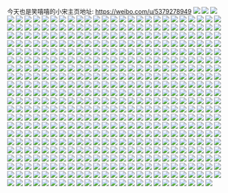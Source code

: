 今天也是笑嘻嘻的小宋主页地址: https://weibo.com/u/5379278949 
![](https://wx4.sinaimg.cn/mw2000/005S2UbHly1h9czb4g23fj30rs0rsn15.jpg) 
![](https://wx4.sinaimg.cn/mw2000/005S2UbHly1h9czb8yrg4j30rs0rs78p.jpg) 
![](https://wx4.sinaimg.cn/mw2000/005S2UbHly1h9czbfoluvj30rs0rsaep.jpg) 
![](https://wx4.sinaimg.cn/mw2000/005S2UbHly1h95q9j0152j30u01syaf8.jpg) 
![](https://wx4.sinaimg.cn/mw2000/005S2UbHly1h95qa04l8gj30n00l4gmu.jpg) 
![](https://wx4.sinaimg.cn/mw2000/005S2UbHly1h6vcl6eimwj31xs1xsqv7.jpg) 
![](https://wx4.sinaimg.cn/mw2000/005S2UbHly1h6vclb60o4j32c02c0hdt.jpg) 
![](https://wx4.sinaimg.cn/mw2000/005S2UbHly1h6vcj22l3zj32c02c07wi.jpg) 
![](https://wx4.sinaimg.cn/mw2000/005S2UbHly1h6vckk8nupj32c02c0u0x.jpg) 
![](https://wx4.sinaimg.cn/mw2000/005S2UbHly1h62hy4lhbej30u00u0djo.jpg) 
![](https://wx4.sinaimg.cn/mw2000/005S2UbHly1h62hy4wy3qj30u00u0wis.jpg) 
![](https://wx4.sinaimg.cn/mw2000/005S2UbHly1h62hy5eo5nj30u00u0gr5.jpg) 
![](https://wx4.sinaimg.cn/mw2000/005S2UbHly1h62hy6ceezj30u00u0dmd.jpg) 
![](https://wx4.sinaimg.cn/mw2000/005S2UbHly1h62hy6pwxoj30u00u0tbk.jpg) 
![](https://wx4.sinaimg.cn/mw2000/005S2UbHly1h62hy75sdnj30u00u0diu.jpg) 
![](https://wx4.sinaimg.cn/mw2000/005S2UbHly1h62hy7krh0j30u00u0q8a.jpg) 
![](https://wx4.sinaimg.cn/mw2000/005S2UbHly1h62hy80rcvj30u00u07al.jpg) 
![](https://wx4.sinaimg.cn/mw2000/005S2UbHly1h5mdw1r9m3j31401hc4mc.jpg) 
![](https://wx4.sinaimg.cn/mw2000/005S2UbHly1h4jm9bzf69j30u00xnjxw.jpg) 
![](https://wx4.sinaimg.cn/mw2000/005S2UbHly1h4369h22klj30u00u0jw6.jpg) 
![](https://wx4.sinaimg.cn/mw2000/005S2UbHly1h4369h9st7j30u00u00y0.jpg) 
![](https://wx4.sinaimg.cn/mw2000/005S2UbHly1h3zc4jcuwnj30u00u042u.jpg) 
![](https://wx4.sinaimg.cn/mw2000/b10c1bc2ly1h3q6mzacs7j206o06oaa7.jpg) 
![](https://wx4.sinaimg.cn/mw2000/005S2UbHly1h35nbjz4blj30u00wb7aa.jpg) 
![](https://wx4.sinaimg.cn/mw2000/005S2UbHly1h35nbkatumj30u00u0ais.jpg) 
![](https://wx4.sinaimg.cn/mw2000/005S2UbHly1h35nbjoi19j30u00uuqc9.jpg) 
![](https://wx4.sinaimg.cn/mw2000/005S2UbHly1h35nbkkwkkj30u00ukth2.jpg) 
![](https://wx4.sinaimg.cn/mw2000/005S2UbHly1h2obl7e4ggj30u00u0mzp.jpg) 
![](https://wx4.sinaimg.cn/mw2000/005S2UbHly1h2l28xc56jj30u014ak3x.jpg) 
![](https://wx4.sinaimg.cn/mw2000/005S2UbHly1h2l28xx86rj30u0146guq.jpg) 
![](https://wx4.sinaimg.cn/mw2000/005S2UbHly1h2l28x0vdsj30u013ejy4.jpg) 
![](https://wx4.sinaimg.cn/mw2000/005S2UbHly1h2l28xlqgpj30u0140133.jpg) 
![](https://wx4.sinaimg.cn/mw2000/005S2UbHly1h2fz7mfu0pj30u00u0n48.jpg) 
![](https://wx4.sinaimg.cn/mw2000/005S2UbHly1h2fz7m7ikvj30u00u0n2r.jpg) 
![](https://wx4.sinaimg.cn/mw2000/005S2UbHly1h2ch0ordd4j30u00u043r.jpg) 
![](https://wx4.sinaimg.cn/mw2000/005S2UbHly1h2ch0piqgwj30u00u0dl9.jpg) 
![](https://wx4.sinaimg.cn/mw2000/005S2UbHly1h2ch0qawdlj30u00u0tex.jpg) 
![](https://wx4.sinaimg.cn/mw2000/005S2UbHly1h2ch0qxm5vj30u00u0gqg.jpg) 
![](https://wx4.sinaimg.cn/mw2000/005S2UbHly1h2ch0o0ba5j30u00u0q8z.jpg) 
![](https://wx4.sinaimg.cn/mw2000/005S2UbHly1h2ch0rqyukj30u00u0q8g.jpg) 
![](https://wx4.sinaimg.cn/mw2000/005S2UbHly1h2ach9gcgej30u00u279p.jpg) 
![](https://wx4.sinaimg.cn/mw2000/005S2UbHly1h2ach7hpe6j30u00u0n3g.jpg) 
![](https://wx4.sinaimg.cn/mw2000/005S2UbHly1h2achc7rpjj30tz0tzn6z.jpg) 
![](https://wx4.sinaimg.cn/mw2000/005S2UbHly1h2achel7zkj30n00pugoo.jpg) 
![](https://wx4.sinaimg.cn/mw2000/005S2UbHly1h29f065zx2j30u01400zm.jpg) 
![](https://wx4.sinaimg.cn/mw2000/005S2UbHly1h29f06jtmvj30u01400ws.jpg) 
![](https://wx4.sinaimg.cn/mw2000/005S2UbHly1h29f05ez2bj30u0140n9u.jpg) 
![](https://wx4.sinaimg.cn/mw2000/005S2UbHly1h29f07eqn4j30u00u0n38.jpg) 
![](https://wx4.sinaimg.cn/mw2000/005S2UbHly1h270mxeyvjj30u013yn2m.jpg) 
![](https://wx4.sinaimg.cn/mw2000/005S2UbHly1h2600zesyfj30tz0q644r.jpg) 
![](https://wx4.sinaimg.cn/mw2000/005S2UbHly1h22gjm1qwjj30u00ucwk5.jpg) 
![](https://wx4.sinaimg.cn/mw2000/005S2UbHly1h207jze9uuj30tz0mijzj.jpg) 
![](https://wx4.sinaimg.cn/mw2000/005S2UbHly1h207k7qufhj30go0eut91.jpg) 
![](https://wx4.sinaimg.cn/mw2000/005S2UbHly1h1xq24rximj30u00u0wm8.jpg) 
![](https://wx4.sinaimg.cn/mw2000/005S2UbHly1h1xq2fjhnmj30sg0qc40w.jpg) 
![](https://wx4.sinaimg.cn/mw2000/005S2UbHly1h1xflkboqjj30z60qcwl7.jpg) 
![](https://wx4.sinaimg.cn/mw2000/005S2UbHly1h1xflknkwdj31hc0u0gym.jpg) 
![](https://wx4.sinaimg.cn/mw2000/005S2UbHly1h1xflkwc6oj31410u04a2.jpg) 
![](https://wx4.sinaimg.cn/mw2000/005S2UbHly1h1xfll554lj31hc0u0gtv.jpg) 
![](https://wx4.sinaimg.cn/mw2000/005S2UbHly1h1xflmh7n9j31hc0u0ai7.jpg) 
![](https://wx4.sinaimg.cn/mw2000/005S2UbHly1h1rgo29vwvj306o06o0sp.jpg) 
![](https://wx4.sinaimg.cn/mw2000/005S2UbHly1h1r3lri1r1j30u0140ww9.jpg) 
![](https://wx4.sinaimg.cn/mw2000/005S2UbHly1h1r1ml1wyjj30u00u07gd.jpg) 
![](https://wx4.sinaimg.cn/mw2000/005S2UbHly1h1r1mlayx2j30u00u0gyw.jpg) 
![](https://wx4.sinaimg.cn/mw2000/005S2UbHly1h1r1mkek7sj30u00u0dpe.jpg) 
![](https://wx4.sinaimg.cn/mw2000/005S2UbHly1h1r1mljcj6j30u00u0dt6.jpg) 
![](https://wx4.sinaimg.cn/mw2000/005S2UbHly1h1r1mm03mqj31400u0dm8.jpg) 
![](https://wx4.sinaimg.cn/mw2000/005S2UbHly1h1r1mm7wlyj31420u048o.jpg) 
![](https://wx4.sinaimg.cn/mw2000/005S2UbHly1h1r1mnvbj2j31400u07e2.jpg) 
![](https://wx4.sinaimg.cn/mw2000/005S2UbHly1h1r1mp7ueqj31400u00zj.jpg) 
![](https://wx4.sinaimg.cn/mw2000/005S2UbHly1h1qj7labblj31sx0u0jvd.jpg) 
![](https://wx4.sinaimg.cn/mw2000/005S2UbHly1h1qj8sknz5j30u0140jzr.jpg) 
![](https://wx4.sinaimg.cn/mw2000/005S2UbHly1h1qj8sqophj30u01400y9.jpg) 
![](https://wx4.sinaimg.cn/mw2000/005S2UbHly1h1qj8t07k7j31400u0474.jpg) 
![](https://wx4.sinaimg.cn/mw2000/005S2UbHly1h1qj8t5qaij31560p8n11.jpg) 
![](https://wx4.sinaimg.cn/mw2000/005S2UbHly1h1qj8se35dj31400u0q9i.jpg) 
![](https://wx4.sinaimg.cn/mw2000/005S2UbHly1h1qj8tcy41j31400u0th0.jpg) 
![](https://wx4.sinaimg.cn/mw2000/005S2UbHly1h1qj8trq51j31400u07d1.jpg) 
![](https://wx4.sinaimg.cn/mw2000/005S2UbHly1h0rn7v1go4j30tz0mi0wk.jpg) 
![](https://wx4.sinaimg.cn/mw2000/005S2UbHly1h0l0c72awzj30wi0widtn.jpg) 
![](https://wx4.sinaimg.cn/mw2000/005S2UbHly1h0l0c7h5sij30wi0wiwsi.jpg) 
![](https://wx4.sinaimg.cn/mw2000/005S2UbHly1h0l0c7sds7j30wi0wik4j.jpg) 
![](https://wx4.sinaimg.cn/mw2000/005S2UbHly1h0l0c83cbcj30wi0wik2r.jpg) 
![](https://wx4.sinaimg.cn/mw2000/005S2UbHly1h0l0c6pwy4j30wi0widru.jpg) 
![](https://wx4.sinaimg.cn/mw2000/005S2UbHly1h0l0cc10n0j30wi0wi7hg.jpg) 
![](https://wx4.sinaimg.cn/mw2000/005S2UbHly1h0juuy4allj30u01ook1v.jpg) 
![](https://wx4.sinaimg.cn/mw2000/005S2UbHly1gzm04qeelpj30u10u0q8b.jpg) 
![](https://wx4.sinaimg.cn/mw2000/005S2UbHly1gzk0xlalmej30we0u07a5.jpg) 
![](https://wx4.sinaimg.cn/mw2000/005S2UbHly1gzk0ztt08sj30u00u044k.jpg) 
![](https://wx4.sinaimg.cn/mw2000/005S2UbHly1gziiotiwd1j30wi0wigza.jpg) 
![](https://wx4.sinaimg.cn/mw2000/005S2UbHly1gziiot4uubj30wi0wiqh2.jpg) 
![](https://wx4.sinaimg.cn/mw2000/b10c1bc2ly1gze346wl63j208c08cjrd.jpg) 
![](https://wx4.sinaimg.cn/mw2000/005S2UbHly1gzffncny75j30tz0mi7cg.jpg) 
![](https://wx4.sinaimg.cn/mw2000/005S2UbHly1gzffnkacvtj32c0340e81.jpg) 
![](https://wx4.sinaimg.cn/mw2000/005S2UbHly1gzfafjnvx3j30wi0wiall.jpg) 
![](https://wx4.sinaimg.cn/mw2000/005S2UbHly1gzeay66bi9j33402c0b2b.jpg) 
![](https://wx4.sinaimg.cn/mw2000/005S2UbHly1gzd49173urj30wi1ycql6.jpg) 
![](https://wx4.sinaimg.cn/mw2000/005S2UbHly1gzd2q4nb0pj30go0dogm5.jpg) 
![](https://wx4.sinaimg.cn/mw2000/005S2UbHly8gzbsmvi96gj30t40hrt99.jpg) 
![](https://wx4.sinaimg.cn/mw2000/005S2UbHly1gzbolwdxb2j32c0340e83.jpg) 
![](https://wx4.sinaimg.cn/mw2000/005S2UbHly1gzbom1ktprj32c03404qs.jpg) 
![](https://wx4.sinaimg.cn/mw2000/005S2UbHly1gzbom56lrpj33402c04qq.jpg) 
![](https://wx4.sinaimg.cn/mw2000/005S2UbHly1gzboma8ewnj30dw0dwq3r.jpg) 
![](https://wx4.sinaimg.cn/mw2000/005S2UbHly1gz5xiyayt1j33402c0npe.jpg) 
![](https://wx4.sinaimg.cn/mw2000/008hZwaUly1gxxdl1bu9pg306n06nmx2.jpg) 
![](https://wx4.sinaimg.cn/mw2000/005S2UbHly1gz594bs8mtj30wi0wiqdo.jpg) 
![](https://wx4.sinaimg.cn/mw2000/005S2UbHly1gz02hr1wt9j30u00c7mzp.jpg) 
![](https://wx4.sinaimg.cn/mw2000/005S2UbHly1gys2iu4n61j33402c0x6r.jpg) 
![](https://wx4.sinaimg.cn/mw2000/005S2UbHly1gyms5ffnkdj30ow1g4n2q.jpg) 
![](https://wx4.sinaimg.cn/mw2000/b10c1bc2ly1gylirgh7m2j208c08b74j.jpg) 
![](https://wx4.sinaimg.cn/mw2000/005S2UbHly1gyl74ul3qaj30wi1yc7gm.jpg) 
![](https://wx4.sinaimg.cn/mw2000/005S2UbHly1gyk8fc2mmaj30dd0i842o.jpg) 
![](https://wx4.sinaimg.cn/mw2000/005S2UbHly1gyk710pmudj30wi0wigxo.jpg) 
![](https://wx4.sinaimg.cn/mw2000/005S2UbHly1gyk7110s30j30wi0wi49o.jpg) 
![](https://wx4.sinaimg.cn/mw2000/b10c1bc2ly1gyehkr8ynjj208c08b74c.jpg) 
![](https://wx4.sinaimg.cn/mw2000/b10c1bc2ly1gy9shvfbbfj206o06omx5.jpg) 
![](https://wx4.sinaimg.cn/mw2000/b10c1bc2ly1gybwsrq99rj208c08b74c.jpg) 
![](https://wx4.sinaimg.cn/mw2000/005S2UbHly1gyc3gjwdxrj30gc0gwaat.jpg) 
![](https://wx4.sinaimg.cn/mw2000/005S2UbHly1gya1rfqh4bj30cc0cbmxa.jpg) 
![](https://wx4.sinaimg.cn/mw2000/b10c1bc2ly1gy3w299kb6j20460460sk.jpg) 
![](https://wx4.sinaimg.cn/mw2000/005S2UbHly1gy77ohvdg9j30wi0witic.jpg) 
![](https://wx4.sinaimg.cn/mw2000/005S2UbHly1gy57cc0exjj30u01hcguq.jpg) 
![](https://wx4.sinaimg.cn/mw2000/005S2UbHly1gthdye1cwzj32c02bze87.jpg) 
![](https://wx4.sinaimg.cn/mw2000/005S2UbHly1gthdyb97upj32c02bzhdw.jpg) 
![](https://wx4.sinaimg.cn/mw2000/005S2UbHly1gthdygzwlfj32c02bzx6t.jpg) 
![](https://wx4.sinaimg.cn/mw2000/005S2UbHly1gt7glejdr8j62801o0npd02.jpg) 
![](https://wx4.sinaimg.cn/mw2000/005S2UbHly1gt0e9nbpc7j31o01o07wh.jpg) 
![](https://wx4.sinaimg.cn/mw2000/005S2UbHly8gsxv4dfp50j30ku0w4jt0.jpg) 
![](https://wx4.sinaimg.cn/mw2000/005S2UbHly1gswo77awk2j30mi0u0n2z.jpg) 
![](https://wx4.sinaimg.cn/mw2000/005S2UbHly1gsvhjn7eokj31sq29hnpd.jpg) 
![](https://wx4.sinaimg.cn/mw2000/005S2UbHly1gsrrji99dxj30pc1cmdlz.jpg) 
![](https://wx4.sinaimg.cn/mw2000/005S2UbHly1gsdwgyld0fj30tz0miwu4.jpg) 
![](https://wx4.sinaimg.cn/mw2000/005S2UbHly1gr9y73drwgj30u00u0qpr.jpg) 
![](https://wx4.sinaimg.cn/mw2000/005S2UbHly1gqd106dzkrj30j60j6t9o.jpg) 
![](https://wx4.sinaimg.cn/mw2000/005S2UbHly1gpxfqyrf18j31o01o0hdt.jpg) 
![](https://wx4.sinaimg.cn/mw2000/005S2UbHly1gpxfr0xaigj31o01o0npd.jpg) 
![](https://wx4.sinaimg.cn/mw2000/005S2UbHly1gpxfr3rga5j31o01o0kjl.jpg) 
![](https://wx4.sinaimg.cn/mw2000/005S2UbHly1gpnl5m9lv0j31o01o0khb.jpg) 
![](https://wx4.sinaimg.cn/mw2000/005S2UbHly1gpk43t6yptj30go0dftaa.jpg) 
![](https://wx4.sinaimg.cn/mw2000/005S2UbHly1gpbgnsk3u3j31o01o0b2b.jpg) 
![](https://wx4.sinaimg.cn/mw2000/005S2UbHly1gpbgntckoaj31o01o0npd.jpg) 
![](https://wx4.sinaimg.cn/mw2000/005S2UbHly1gp11zi0o48j31o01o0ayw.jpg) 
![](https://wx4.sinaimg.cn/mw2000/005S2UbHly1gp11zih9fwj31o01o0qp2.jpg) 
![](https://wx4.sinaimg.cn/mw2000/005S2UbHly1gp11zjzkd2j31o01o0e81.jpg) 
![](https://wx4.sinaimg.cn/mw2000/005S2UbHly1gp11zhfzw4j31o01o0b29.jpg) 
![](https://wx4.sinaimg.cn/mw2000/005S2UbHly1gp11zoncxej31o01o0b29.jpg) 
![](https://wx4.sinaimg.cn/mw2000/005S2UbHly1gp11zkmfh2j31o01o0e81.jpg) 
![](https://wx4.sinaimg.cn/mw2000/005S2UbHly1gohgqmxyjzj33403404qr.jpg) 
![](https://wx4.sinaimg.cn/mw2000/005S2UbHly1gohgqo56phj31o1280hdt.jpg) 
![](https://wx4.sinaimg.cn/mw2000/005S2UbHly1gohgqpdaxbj32c0340u0y.jpg) 
![](https://wx4.sinaimg.cn/mw2000/005S2UbHly1gohgqlkydpj31s035s4ps.jpg) 
![](https://wx4.sinaimg.cn/mw2000/005S2UbHly1gog6gjw24ej31o0280kjz.jpg) 
![](https://wx4.sinaimg.cn/mw2000/005S2UbHly1gog6gly3xoj324t2801ky.jpg) 
![](https://wx4.sinaimg.cn/mw2000/005S2UbHly1gog6gg7ykdj3280280u0x.jpg) 
![](https://wx4.sinaimg.cn/mw2000/005S2UbHly1goeht26qxmj31iu1277me.jpg) 
![](https://wx4.sinaimg.cn/mw2000/005S2UbHly1goeht3qeerj30tz0miwq6.jpg) 
![](https://wx4.sinaimg.cn/mw2000/005S2UbHly1go9h8x4v0ij32ds1sgu0x.jpg) 
![](https://wx4.sinaimg.cn/mw2000/005S2UbHly1go9h8ytihsj33402c0u0y.jpg) 
![](https://wx4.sinaimg.cn/mw2000/005S2UbHly1go9h90onbej333x29l4qr.jpg) 
![](https://wx4.sinaimg.cn/mw2000/005S2UbHly1go9h91p3jyj33402c0x6p.jpg) 
![](https://wx4.sinaimg.cn/mw2000/005S2UbHly1go9ha6c687j33402c0npd.jpg) 
![](https://wx4.sinaimg.cn/mw2000/005S2UbHly1go9h9f8irtj30dw0dwdgt.jpg) 
![](https://wx4.sinaimg.cn/mw2000/005S2UbHly1go9ha8vz2fj33402c07wh.jpg) 
![](https://wx4.sinaimg.cn/mw2000/005S2UbHly1go9h8ts5j0j33402c0199.jpg) 
![](https://wx4.sinaimg.cn/mw2000/005S2UbHly1go0vom6pnvj31o01xae81.jpg) 
![](https://wx4.sinaimg.cn/mw2000/005S2UbHly1go0vdno32vj32oy2c0e4q.jpg) 
![](https://wx4.sinaimg.cn/mw2000/005S2UbHly1gnyb3wrs9wj32801o0u0x.jpg) 
![](https://wx4.sinaimg.cn/mw2000/005S2UbHly1gnyb3xked4j32801o0u0x.jpg) 
![](https://wx4.sinaimg.cn/mw2000/005S2UbHly1gnyb3vmw5wj32801o0npd.jpg) 
![](https://wx4.sinaimg.cn/mw2000/005S2UbHly1gnv7h4h01pj30go0f2js8.jpg) 
![](https://wx4.sinaimg.cn/mw2000/005S2UbHly1gnudcjce2ij32801o01ky.jpg) 
![](https://wx4.sinaimg.cn/mw2000/005S2UbHly1gnudchi8igj32801o0hdt.jpg) 
![](https://wx4.sinaimg.cn/mw2000/005S2UbHly1gnp5bbfw6uj32801o0kjl.jpg) 
![](https://wx4.sinaimg.cn/mw2000/005S2UbHly1gnjhpzxgj7j32801o0hdt.jpg) 
![](https://wx4.sinaimg.cn/mw2000/005S2UbHly1gnjhpz3fyej32801o0b29.jpg) 
![](https://wx4.sinaimg.cn/mw2000/005S2UbHly1gnil0v6xtkj33402c0b2a.jpg) 
![](https://wx4.sinaimg.cn/mw2000/005S2UbHly1gnamocrz6ij317t0wvwu4.jpg) 
![](https://wx4.sinaimg.cn/mw2000/005S2UbHly1gnamotipujj308c08c74z.jpg) 
![](https://wx4.sinaimg.cn/mw2000/005S2UbHly1gn9b7gqesuj33402c0wqa.jpg) 
![](https://wx4.sinaimg.cn/mw2000/005S2UbHly1gn7556xk5mj31l514718g.jpg) 
![](https://wx4.sinaimg.cn/mw2000/005S2UbHly1gn6lca2sobj32ds1sg1kx.jpg) 
![](https://wx4.sinaimg.cn/mw2000/005S2UbHly1gn6lcaj156j30j60j6ac9.jpg) 
![](https://wx4.sinaimg.cn/mw2000/005S2UbHly1gn2p8wj571j33402c0kjm.jpg) 
![](https://wx4.sinaimg.cn/mw2000/005S2UbHly1gmwt5rxxabj33402c0hdt.jpg) 
![](https://wx4.sinaimg.cn/mw2000/005S2UbHly1gmwt626mmqj33402c0hdt.jpg) 
![](https://wx4.sinaimg.cn/mw2000/005S2UbHly1gmwt65hcu6j33402c0kjl.jpg) 
![](https://wx4.sinaimg.cn/mw2000/005S2UbHly1gmwt5mx56hj33402c0txa.jpg) 
![](https://wx4.sinaimg.cn/mw2000/005S2UbHly1gmt3w8m5ypj3030030weo.jpg) 
![](https://wx4.sinaimg.cn/mw2000/005S2UbHly1gmt238l8uaj30yi1pce86.jpg) 
![](https://wx4.sinaimg.cn/mw2000/005S2UbHly1gmt23b1dtaj30go0d7mxz.jpg) 
![](https://wx4.sinaimg.cn/mw2000/b10c1bc2ly1gmjvx1muq9g20dc0dckjn.jpg) 
![](https://wx4.sinaimg.cn/mw2000/005S2UbHly1glpvw80ekyj30j60irtav.jpg) 
![](https://wx4.sinaimg.cn/mw2000/005S2UbHly1gky9pndzk6j33402c07wh.jpg) 
![](https://wx4.sinaimg.cn/mw2000/005S2UbHly1gky9potkkhj30640640sy.jpg) 
![](https://wx4.sinaimg.cn/mw2000/005S2UbHly1gkp2jf2fm7j313x0u0tjz.jpg) 
![](https://wx4.sinaimg.cn/mw2000/005S2UbHly1gk6li4dqa7j30ku0jsmzv.jpg) 
![](https://wx4.sinaimg.cn/mw2000/005S2UbHly1ghpdgwojyoj33402c0hdt.jpg) 
![](https://wx4.sinaimg.cn/mw2000/005S2UbHly1ggq701nc7bj32c0340hdu.jpg) 
![](https://wx4.sinaimg.cn/mw2000/005S2UbHly1ggjwp65pt9j306o06o74g.jpg) 
![](https://wx4.sinaimg.cn/mw2000/005S2UbHly1ggamwji34pj32ds1sgtwo.jpg) 
![](https://wx4.sinaimg.cn/mw2000/005S2UbHly1ggamwkwnwhj33402c0dtb.jpg) 
![](https://wx4.sinaimg.cn/mw2000/005S2UbHly1ggamwofr89j33402c04pc.jpg) 
![](https://wx4.sinaimg.cn/mw2000/005S2UbHly1gg5x9b7w2hj31o01jtb29.jpg) 
![](https://wx4.sinaimg.cn/mw2000/005S2UbHly1gg5x9noc0uj30u00u0qv5.jpg) 
![](https://wx4.sinaimg.cn/mw2000/005S2UbHly1gg4cy4dlw6j30mi0u019i.jpg) 
![](https://wx4.sinaimg.cn/mw2000/005S2UbHly1gg32iu484wj32801o0b29.jpg) 
![](https://wx4.sinaimg.cn/mw2000/005S2UbHly1gfjijsqkesj30u00tmjzf.jpg) 
![](https://wx4.sinaimg.cn/mw2000/005S2UbHly1gfjik7h7d0j30j60j6wfr.jpg) 
![](https://wx4.sinaimg.cn/mw2000/005S2UbHly1gf2n0o2mrjj31o01msx6p.jpg) 
![](https://wx4.sinaimg.cn/mw2000/005S2UbHly1gf2n0r1213j31o01o07wi.jpg) 
![](https://wx4.sinaimg.cn/mw2000/005S2UbHly1geuff5ing0j32801o0b29.jpg) 
![](https://wx4.sinaimg.cn/mw2000/005S2UbHly1geuff4xrabj32801o07wh.jpg) 
![](https://wx4.sinaimg.cn/mw2000/005S2UbHly1geuea94sg5j32c0340npe.jpg) 
![](https://wx4.sinaimg.cn/mw2000/005S2UbHly1geueaae85pj32c0340kjm.jpg) 
![](https://wx4.sinaimg.cn/mw2000/005S2UbHly1ges5vfkii3j31400u0wi6.jpg) 
![](https://wx4.sinaimg.cn/mw2000/005S2UbHly1geqr48zy2zj33402c01ky.jpg) 
![](https://wx4.sinaimg.cn/mw2000/005S2UbHly1geqifouei2j31400u0ag5.jpg) 
![](https://wx4.sinaimg.cn/mw2000/005S2UbHly1gen6v0er3pj31190u0qcg.jpg) 
![](https://wx4.sinaimg.cn/mw2000/005S2UbHly1gen6vq7eubj306o04owee.jpg) 
![](https://wx4.sinaimg.cn/mw2000/005S2UbHly1gekqkip1bzj30rd0rdgn3.jpg) 
![](https://wx4.sinaimg.cn/mw2000/005S2UbHly1geizzjkg09j33402c07wh.jpg) 
![](https://wx4.sinaimg.cn/mw2000/005S2UbHly1gej00by3cej30c80c8wfg.jpg) 
![](https://wx4.sinaimg.cn/mw2000/005S2UbHly1geg3oj1rorj313y0u0qf6.jpg) 
![](https://wx4.sinaimg.cn/mw2000/005S2UbHly1gedfphi7luj30c80c8my2.jpg) 
![](https://wx4.sinaimg.cn/mw2000/005S2UbHly1geatgzmti0j30u00u0jwv.jpg) 
![](https://wx4.sinaimg.cn/mw2000/005S2UbHly1geatgzxavgj30u00u07ac.jpg) 
![](https://wx4.sinaimg.cn/mw2000/005S2UbHly1geath0l7tvj30u00u00xi.jpg) 
![](https://wx4.sinaimg.cn/mw2000/005S2UbHly1geatgzain2j31400u0ahg.jpg) 
![](https://wx4.sinaimg.cn/mw2000/005S2UbHly1geath1epj9j30c80c8t9g.jpg) 
![](https://wx4.sinaimg.cn/mw2000/005S2UbHly1geath07ybcj30u00u0487.jpg) 
![](https://wx4.sinaimg.cn/mw2000/005S2UbHly1geath0v0fej30u00u049n.jpg) 
![](https://wx4.sinaimg.cn/mw2000/005S2UbHly1geath1w5mqj30u00u0q9b.jpg) 
![](https://wx4.sinaimg.cn/mw2000/005S2UbHly1geathgsdryj30u00u0791.jpg) 
![](https://wx4.sinaimg.cn/mw2000/005S2UbHly1gdzx9hc56gj30go0dygmc.jpg) 
![](https://wx4.sinaimg.cn/mw2000/005S2UbHly1gdi2eazil6j31o0280x6p.jpg) 
![](https://wx4.sinaimg.cn/mw2000/005S2UbHly1gdi2ejkonmj30c80c8ab1.jpg) 
![](https://wx4.sinaimg.cn/mw2000/005S2UbHly1gdeeyfi2i3j30u00u0tg2.jpg) 
![](https://wx4.sinaimg.cn/mw2000/005S2UbHly1gdeeyvhzvoj30cu0dkdge.jpg) 
![](https://wx4.sinaimg.cn/mw2000/005S2UbHly1gdaj91jm6pj30j60j676i.jpg) 
![](https://wx4.sinaimg.cn/mw2000/005S2UbHly1gd3mx0omzzj31jk2234qp.jpg) 
![](https://wx4.sinaimg.cn/mw2000/005S2UbHly1gd1igsdrqhj30j60j6tb8.jpg) 
![](https://wx4.sinaimg.cn/mw2000/005S2UbHly1gczb2urz05j31vv1ewtxk.jpg) 
![](https://wx4.sinaimg.cn/mw2000/005S2UbHly1gcxs7v6ugjj30c80c8mxx.jpg) 
![](https://wx4.sinaimg.cn/mw2000/005S2UbHly1gcvm09f7mgj305i05eq34.jpg) 
![](https://wx4.sinaimg.cn/mw2000/005S2UbHly1gci3f5od6kj309q09qjsa.jpg) 
![](https://wx4.sinaimg.cn/mw2000/005S2UbHly1gc1ho2fkk4j30yi1pcnpe.jpg) 
![](https://wx4.sinaimg.cn/mw2000/005S2UbHly1gc1ho159qnj30yi1pckci.jpg) 
![](https://wx4.sinaimg.cn/mw2000/005S2UbHly1gc1ho367mxj30e60d9jse.jpg) 
![](https://wx4.sinaimg.cn/mw2000/005S2UbHly1gbkq4w4uruj30yi0zlwnq.jpg) 
![](https://wx4.sinaimg.cn/mw2000/005S2UbHly1gbkbydu5jbj30f60dp75e.jpg) 
![](https://wx4.sinaimg.cn/mw2000/005S2UbHly1gbfpbwjrtoj31o01o0b29.jpg) 
![](https://wx4.sinaimg.cn/mw2000/005S2UbHly1gb93d3vuuuj31t41bn7wh.jpg) 
![](https://wx4.sinaimg.cn/mw2000/005S2UbHly1gb5ero8g4ej30u01hck44.jpg) 
![](https://wx4.sinaimg.cn/mw2000/005S2UbHly1gb560if9rxj30vk0hsgq7.jpg) 
![](https://wx4.sinaimg.cn/mw2000/005S2UbHly1gb23agxa1uj30st13i7ab.jpg) 
![](https://wx4.sinaimg.cn/mw2000/005S2UbHly1gaupi11t0vj30u00u042o.jpg) 
![](https://wx4.sinaimg.cn/mw2000/005S2UbHly1gatks4nnumj32801o07wi.jpg) 
![](https://wx4.sinaimg.cn/mw2000/005S2UbHly1gao68d1gpij32c0340qv6.jpg) 
![](https://wx4.sinaimg.cn/mw2000/005S2UbHly1g9lr1dxyobj31jk15okjl.jpg) 
![](https://wx4.sinaimg.cn/mw2000/005S2UbHly1g9jfhxym0yj30jg0jgt9q.jpg) 
![](https://wx4.sinaimg.cn/mw2000/005S2UbHly1g9gxmxur2qj30j60j6gmz.jpg) 
![](https://wx4.sinaimg.cn/mw2000/005S2UbHly1g9dxt71bq4j31o0190e82.jpg) 
![](https://wx4.sinaimg.cn/mw2000/005S2UbHly1g9dxt8xpklj31o0190hdv.jpg) 
![](https://wx4.sinaimg.cn/mw2000/005S2UbHly1g9dxtaoxouj31o01904qr.jpg) 
![](https://wx4.sinaimg.cn/mw2000/005S2UbHly1g9dxua4qdbj31jk15oe82.jpg) 
![](https://wx4.sinaimg.cn/mw2000/005S2UbHly1g9dxu8ptitj31jk15oe82.jpg) 
![](https://wx4.sinaimg.cn/mw2000/005S2UbHly1g9dxu7xqjmj31400u04d0.jpg) 
![](https://wx4.sinaimg.cn/mw2000/005S2UbHly1g9bu8klen2j31400u0137.jpg) 
![](https://wx4.sinaimg.cn/mw2000/005S2UbHly1g9bu8almwij31400u0jy5.jpg) 
![](https://wx4.sinaimg.cn/mw2000/005S2UbHgy1g9bkfs3yoxj315o15oqv5.jpg) 
![](https://wx4.sinaimg.cn/mw2000/005S2UbHgy1g9bkfy0y1bj30u01907wh.jpg) 
![](https://wx4.sinaimg.cn/mw2000/005S2UbHly1g9a2hbd0llj31400u00we.jpg) 
![](https://wx4.sinaimg.cn/mw2000/005S2UbHly1g934jkrev6j33402c0qv6.jpg) 
![](https://wx4.sinaimg.cn/mw2000/005S2UbHly1g8zn4brrz7j30ku0k0q3k.jpg) 
![](https://wx4.sinaimg.cn/mw2000/005S2UbHly1g8yq0igkm0j30qo0g9gnx.jpg) 
![](https://wx4.sinaimg.cn/mw2000/005S2UbHly1g8xquq4a4aj30ta0rkdkz.jpg) 
![](https://wx4.sinaimg.cn/mw2000/005S2UbHly1g8xqvk4y56j30i90g7dg7.jpg) 
![](https://wx4.sinaimg.cn/mw2000/005S2UbHly1g8xmxgupwuj31o0190u0y.jpg) 
![](https://wx4.sinaimg.cn/mw2000/005S2UbHly1g8wsln0iqxj31o0190u0z.jpg) 
![](https://wx4.sinaimg.cn/mw2000/005S2UbHly1g8wmekb8u2j33402c04qr.jpg) 
![](https://wx4.sinaimg.cn/mw2000/005S2UbHly1g8wgfne9z8j31o01901ky.jpg) 
![](https://wx4.sinaimg.cn/mw2000/005S2UbHly1g8v3z9pxs5j30a1095mxy.jpg) 
![](https://wx4.sinaimg.cn/mw2000/005S2UbHly1g8tw1dh657j30tz0qi0xz.jpg) 
![](https://wx4.sinaimg.cn/mw2000/005S2UbHly1g8tyruv6n8j30t00m8ju7.jpg) 
![](https://wx4.sinaimg.cn/mw2000/005S2UbHly1g8t1o6rmckj30qt0rnh6c.jpg) 
![](https://wx4.sinaimg.cn/mw2000/005S2UbHly1g8t1o7mzkdj30tz0u37wh.jpg) 
![](https://wx4.sinaimg.cn/mw2000/005S2UbHly1g8t1o8bhv7j30nv0nv7fr.jpg) 
![](https://wx4.sinaimg.cn/mw2000/005S2UbHly1g8t1o8o7s6j30tz0w8qrc.jpg) 
![](https://wx4.sinaimg.cn/mw2000/005S2UbHly1g8sndjct4tj308c08caa7.jpg) 
![](https://wx4.sinaimg.cn/mw2000/005S2UbHly1g8rr498evcj30hn0e1t96.jpg) 
![](https://wx4.sinaimg.cn/mw2000/005S2UbHly1g8pbbsz20vj30u01o043j.jpg) 
![](https://wx4.sinaimg.cn/mw2000/005S2UbHly1g8pbc6q9d9j30sy0symzr.jpg) 
![](https://wx4.sinaimg.cn/mw2000/005S2UbHly1g8n6xp3wprj33402c04qr.jpg) 
![](https://wx4.sinaimg.cn/mw2000/005S2UbHly1g8jyopl14lj31o0190qv5.jpg) 
![](https://wx4.sinaimg.cn/mw2000/005S2UbHly1g8jyos1a2cj32io1w01l0.jpg) 
![](https://wx4.sinaimg.cn/mw2000/005S2UbHly1g8jyou8zi9j32io1w07wk.jpg) 
![](https://wx4.sinaimg.cn/mw2000/005S2UbHly1g8jyppc49mj308m03wt8p.jpg) 
![](https://wx4.sinaimg.cn/mw2000/005S2UbHly1g8i946ykm8j30sy0symzm.jpg) 
![](https://wx4.sinaimg.cn/mw2000/005S2UbHly1g8h8mc3fvvj318g1pwwla.jpg) 
![](https://wx4.sinaimg.cn/mw2000/005S2UbHly1g8h3jkvfe1j33402c07wi.jpg) 
![](https://wx4.sinaimg.cn/mw2000/005S2UbHly1g8h3jla36hj305i02xweh.jpg) 
![](https://wx4.sinaimg.cn/mw2000/005S2UbHly1g8ga5y7fs7j30ti04n3yp.jpg) 
![](https://wx4.sinaimg.cn/mw2000/005S2UbHly1g8ef19hawfj301e01eq2z.jpg) 
![](https://wx4.sinaimg.cn/mw2000/005S2UbHly1g8ahd03vpjj30fj0gg0tc.jpg) 
![](https://wx4.sinaimg.cn/mw2000/005S2UbHly1g894u8olqqj30by0bymxq.jpg) 
![](https://wx4.sinaimg.cn/mw2000/005S2UbHly1g894utfn2gj30hs0gyab2.jpg) 
![](https://wx4.sinaimg.cn/mw2000/005S2UbHly1g85xro8mevj31400u0afl.jpg) 
![](https://wx4.sinaimg.cn/mw2000/005S2UbHly1g84riezqyej30hj0hsq3n.jpg) 
![](https://wx4.sinaimg.cn/mw2000/005S2UbHly1g83kzexduxj306o06o3yn.jpg) 
![](https://wx4.sinaimg.cn/mw2000/005S2UbHly1g823vk0pzfj30c8094q3b.jpg) 
![](https://wx4.sinaimg.cn/mw2000/005S2UbHly1g801gle5okj30k00k0jsd.jpg) 
![](https://wx4.sinaimg.cn/mw2000/005S2UbHly1g7y50n5ijcj30j60ip40q.jpg) 
![](https://wx4.sinaimg.cn/mw2000/005S2UbHly1g7xr1r00msj303u03u3yb.jpg) 
![](https://wx4.sinaimg.cn/mw2000/005S2UbHly1g7xidhq6wlj30h3051gln.jpg) 
![](https://wx4.sinaimg.cn/mw2000/005S2UbHly1g7xidi1o0wj30ph0rzjt7.jpg) 
![](https://wx4.sinaimg.cn/mw2000/005S2UbHly1g7xidicc24j30pc0vl7ek.jpg) 
![](https://wx4.sinaimg.cn/mw2000/005S2UbHly1g7xidioj4ej30px16l417.jpg) 
![](https://wx4.sinaimg.cn/mw2000/005S2UbHly1g7xidivu1mj30rc14s792.jpg) 
![](https://wx4.sinaimg.cn/mw2000/005S2UbHly1g7wofunlfbj30dw0dwmxs.jpg) 
![](https://wx4.sinaimg.cn/mw2000/005S2UbHly1g7rwshqcd3j30qo0qoabq.jpg) 
![](https://wx4.sinaimg.cn/mw2000/005S2UbHly1g7ps9vqadkj30sg0qpdi6.jpg) 
![](https://wx4.sinaimg.cn/mw2000/005S2UbHly1g7n7f5u451j30c80bg3zh.jpg) 
![](https://wx4.sinaimg.cn/mw2000/005S2UbHly1g7hrdzs1j9j31400u0ae5.jpg) 
![](https://wx4.sinaimg.cn/mw2000/005S2UbHly1g7hre0pkoaj31400u0jv4.jpg) 
![](https://wx4.sinaimg.cn/mw2000/005S2UbHly1g6sa553oh1j30d80b93yr.jpg) 
![](https://wx4.sinaimg.cn/mw2000/005S2UbHly1g5nzcb6k9vj31dw1dae81.jpg) 
![](https://wx4.sinaimg.cn/mw2000/005S2UbHly1g5nzid3cbzj31o01o0e82.jpg) 
![](https://wx4.sinaimg.cn/mw2000/005S2UbHly1g5nziee257j31o01o0b2a.jpg) 
![](https://wx4.sinaimg.cn/mw2000/005S2UbHly1g5nzn4628aj31o01o0qv6.jpg) 
![](https://wx4.sinaimg.cn/mw2000/005S2UbHly1g5m7kfwxcfj30ny0ms0um.jpg) 
![](https://wx4.sinaimg.cn/mw2000/005S2UbHly1g51ga7v38hj31o01o07wi.jpg) 
![](https://wx4.sinaimg.cn/mw2000/005S2UbHly1g4xh9v51gej30nh0nhq5s.jpg) 
![](https://wx4.sinaimg.cn/mw2000/005S2UbHly1g4vmt98afhj30g20dkmx9.jpg) 
![](https://wx4.sinaimg.cn/mw2000/005S2UbHly1g4pv3wtn9mj309m083mxp.jpg) 
![](https://wx4.sinaimg.cn/mw2000/005S2UbHly1g4pv3x8kv7j30n00cotaf.jpg) 
![](https://wx4.sinaimg.cn/mw2000/005S2UbHly1g3yez801l2j33402c01kz.jpg) 
![](https://wx4.sinaimg.cn/mw2000/005S2UbHly1g3yezdoc30j306o06ijrg.jpg) 
![](https://wx4.sinaimg.cn/mw2000/005S2UbHly1g3tx3u645bj31o01k2e82.jpg) 
![](https://wx4.sinaimg.cn/mw2000/005S2UbHly1g3tx3x1k03j31o01o04qp.jpg) 
![](https://wx4.sinaimg.cn/mw2000/005S2UbHly1g3tx40q35wj31o01o0b2a.jpg) 
![](https://wx4.sinaimg.cn/mw2000/005S2UbHly1g3tx41ndj5j30u20u0tc4.jpg) 
![](https://wx4.sinaimg.cn/mw2000/005S2UbHly1g3osupwlalj30hs0g3dgt.jpg) 
![](https://wx4.sinaimg.cn/mw2000/005S2UbHly1g3lv9s0f9uj30hs0hsq3t.jpg) 
![](https://wx4.sinaimg.cn/mw2000/005S2UbHly1g35mv1ruluj33402c0b2a.jpg) 
![](https://wx4.sinaimg.cn/mw2000/005S2UbHly1g35mv4nmv7j33402c0kjm.jpg) 
![](https://wx4.sinaimg.cn/mw2000/005S2UbHly1g35mw7yiwmj33402c0qv6.jpg) 
![](https://wx4.sinaimg.cn/mw2000/005S2UbHly1g35mw8vjybj30c80f43yt.jpg) 
![](https://wx4.sinaimg.cn/mw2000/005S2UbHly1g330of06rvj33402c0u0y.jpg) 
![](https://wx4.sinaimg.cn/mw2000/005S2UbHly1g330ofsqsrj30c80cx3yt.jpg) 
![](https://wx4.sinaimg.cn/mw2000/005S2UbHly1g31turxgu7j3066066aa1.jpg) 
![](https://wx4.sinaimg.cn/mw2000/005S2UbHly1g2yu9seynej30h00d9gm3.jpg) 
![](https://wx4.sinaimg.cn/mw2000/005S2UbHly1g2yu9ss8dpj30k00zkk6f.jpg) 
![](https://wx4.sinaimg.cn/mw2000/005S2UbHly1g2yu9t711nj30k00zkk78.jpg) 
![](https://wx4.sinaimg.cn/mw2000/005S2UbHly1g2yuc9nysdj301j01h3y9.jpg) 
![](https://wx4.sinaimg.cn/mw2000/005S2UbHly1g2v7x93uetj30jx0jxwfj.jpg) 
![](https://wx4.sinaimg.cn/mw2000/005S2UbHly1g2n2ozzvq9j30ao08lt9g.jpg) 
![](https://wx4.sinaimg.cn/mw2000/005S2UbHly1g2n2pehph3j30c80a7dg3.jpg) 
![](https://wx4.sinaimg.cn/mw2000/005S2UbHly1g2a8fi1cgrj33402c0u0y.jpg) 
![](https://wx4.sinaimg.cn/mw2000/005S2UbHly1g2a8g2k5nlj30k50iv0tr.jpg) 
![](https://wx4.sinaimg.cn/mw2000/005S2UbHly1g2a3kfmnjdj30ku0gpjrv.jpg) 
![](https://wx4.sinaimg.cn/mw2000/005S2UbHly1g2316f9022j30go0chq3a.jpg) 
![](https://wx4.sinaimg.cn/mw2000/005S2UbHly1g225396p6mj33402c0kjm.jpg) 
![](https://wx4.sinaimg.cn/mw2000/005S2UbHly1g1ztvn7p30j30u01o0qcj.jpg) 
![](https://wx4.sinaimg.cn/mw2000/005S2UbHly1g1ztvrx3u3j30r80pkq5a.jpg) 
![](https://wx4.sinaimg.cn/mw2000/005S2UbHly1g1znvp8x1lj30qi0q3gn5.jpg) 
![](https://wx4.sinaimg.cn/mw2000/005S2UbHly1g1yj8n1uaxj30fw0do41d.jpg) 
![](https://wx4.sinaimg.cn/mw2000/005S2UbHly1g1yj9cw7kpj30ku0hqdgf.jpg) 
![](https://wx4.sinaimg.cn/mw2000/005S2UbHly1g1szsca2xaj30sz0txaaf.jpg) 
![](https://wx4.sinaimg.cn/mw2000/005S2UbHly1g1m9cap856j31o01901ky.jpg) 
![](https://wx4.sinaimg.cn/mw2000/005S2UbHly1g18ao25otsj302i024742.jpg) 
![](https://wx4.sinaimg.cn/mw2000/005S2UbHly1g0e2i7uoxdj30rs0tjq6a.jpg) 
![](https://wx4.sinaimg.cn/mw2000/005S2UbHly1fztc7nsh4xj31400u01kx.jpg) 
![](https://wx4.sinaimg.cn/mw2000/005S2UbHly1fyjdu1bl6tj30dw0dzjrq.jpg) 
![](https://wx4.sinaimg.cn/mw2000/005S2UbHly1fxmuu95kowj30qo0zkdlz.jpg) 
![](https://wx4.sinaimg.cn/mw2000/005S2UbHly1fxmuuae68sj30zk0qotgp.jpg) 
![](https://wx4.sinaimg.cn/mw2000/005S2UbHly1fxmuuby0zoj30zk0qowle.jpg) 
![](https://wx4.sinaimg.cn/mw2000/005S2UbHly1fxmuud1pytj30zk0qoqaw.jpg) 
![](https://wx4.sinaimg.cn/mw2000/005S2UbHly1fxj7tbj17oj30wq0qo4gq.jpg) 
![](https://wx4.sinaimg.cn/mw2000/005S2UbHly1fxj7tbq8p4j306o06omx2.jpg) 
![](https://wx4.sinaimg.cn/mw2000/005S2UbHly1fxhtgw03v7j30ai0680sp.jpg) 
![](https://wx4.sinaimg.cn/mw2000/005S2UbHly1fxhtgw9kvyj30b005zaa1.jpg) 
![](https://wx4.sinaimg.cn/mw2000/005S2UbHly1fxhtgwjd67j309604l3yg.jpg) 
![](https://wx4.sinaimg.cn/mw2000/005S2UbHly1fxhtikazkqj305i0553yd.jpg) 
![](https://wx4.sinaimg.cn/mw2000/005S2UbHly1fwu702s1zsj30hs0hsdjy.jpg) 
![](https://wx4.sinaimg.cn/mw2000/005S2UbHly1fwqdfdu5afj30zk0qo0wy.jpg) 
![](https://wx4.sinaimg.cn/mw2000/005S2UbHly1fwmmy7wquvj30zk0qon2d.jpg) 
![](https://wx4.sinaimg.cn/mw2000/005S2UbHly1fwmmyy91wgj305i05gglh.jpg) 
![](https://wx4.sinaimg.cn/mw2000/005S2UbHly1fwkd01h8pfj309q08y0st.jpg) 
![](https://wx4.sinaimg.cn/mw2000/005S2UbHly1fwfs1yjggmj31401o0npd.jpg) 
![](https://wx4.sinaimg.cn/mw2000/005S2UbHly1fvsw37rhqnj30ts10pam1.jpg) 
![](https://wx4.sinaimg.cn/mw2000/005S2UbHly1fvmn7qtxfzj30k00jz750.jpg) 
![](https://wx4.sinaimg.cn/mw2000/005S2UbHly1fvm6czvz0sj30u01407wh.jpg) 
![](https://wx4.sinaimg.cn/mw2000/005S2UbHly1fvhexi3b7uj33402c0npf.jpg) 
![](https://wx4.sinaimg.cn/mw2000/005S2UbHly1fvhexkgow8j33402c0x6s.jpg) 
![](https://wx4.sinaimg.cn/mw2000/005S2UbHly1fvhexmcou9j33402c0npf.jpg) 
![](https://wx4.sinaimg.cn/mw2000/005S2UbHly1fvhexowi61j33402c0qv8.jpg) 
![](https://wx4.sinaimg.cn/mw2000/005S2UbHly1fvbk4t7t0ej30u01401kx.jpg) 
![](https://wx4.sinaimg.cn/mw2000/005S2UbHly1fv1ub2n6v3j307o08mwec.jpg) 
![](https://wx4.sinaimg.cn/mw2000/005S2UbHly1fuwvj15wcjj30u01o0qo1.jpg) 
![](https://wx4.sinaimg.cn/mw2000/005S2UbHly1fuwvj1hp1gj3046046mx0.jpg) 
![](https://wx4.sinaimg.cn/mw2000/005S2UbHly1fuvdami8axj33402c0qv6.jpg) 
![](https://wx4.sinaimg.cn/mw2000/005S2UbHly1fuvdamvx3bj303c02j3ya.jpg) 
![](https://wx4.sinaimg.cn/mw2000/005S2UbHly1furnq29wx1j30u0140e7b.jpg) 
![](https://wx4.sinaimg.cn/mw2000/005S2UbHly1fup3yw6jm6j30j60f8gm4.jpg) 
![](https://wx4.sinaimg.cn/mw2000/005S2UbHly1fujcc5wvbsj30tl13hn74.jpg) 
![](https://wx4.sinaimg.cn/mw2000/005S2UbHly1fuiiayjkx5j33402c0u0y.jpg) 
![](https://wx4.sinaimg.cn/mw2000/005S2UbHly1fuhg1r0beij301s01s0qk.jpg) 
![](https://wx4.sinaimg.cn/mw2000/005S2UbHly1fudoa14tg1j30ti0ilabh.jpg) 
![](https://wx4.sinaimg.cn/mw2000/005S2UbHly1fudoa1u47tj301e01e0jw.jpg) 
![](https://wx4.sinaimg.cn/mw2000/005S2UbHly1fu1el05hh6j30v90vmgnu.jpg) 
![](https://wx4.sinaimg.cn/mw2000/005S2UbHly1ftxg7df2nwj30dr0daweq.jpg) 
![](https://wx4.sinaimg.cn/mw2000/005S2UbHly1ftscknrxnbj33402c0npe.jpg) 
![](https://wx4.sinaimg.cn/mw2000/005S2UbHly1ftim0scd6jj31o00u01kx.jpg) 
![](https://wx4.sinaimg.cn/mw2000/005S2UbHly1ftan0zq2cyj308m08gq3z.jpg) 
![](https://wx4.sinaimg.cn/mw2000/005S2UbHly1ftan0zxa8gj308k0ig402.jpg) 
![](https://wx4.sinaimg.cn/mw2000/005S2UbHly1ftan145kiqj301c01cdfm.jpg) 
![](https://wx4.sinaimg.cn/mw2000/005S2UbHly1ft9r64wmakj30k00k0dgr.jpg) 
![](https://wx4.sinaimg.cn/mw2000/005S2UbHly1ft8ir12j03j33402c0npe.jpg) 
![](https://wx4.sinaimg.cn/mw2000/005S2UbHly1ft8dluj3d6j33402c0u0y.jpg) 
![](https://wx4.sinaimg.cn/mw2000/005S2UbHly1ft5upklz7oj33402c04qr.jpg) 
![](https://wx4.sinaimg.cn/mw2000/005S2UbHly1ft5upp9ei7j30zk0qowyt.jpg) 
![](https://wx4.sinaimg.cn/mw2000/005S2UbHly1ft5uqb0cvhj303w0473yc.jpg) 
![](https://wx4.sinaimg.cn/mw2000/005S2UbHly1ft3z7n5nydj30js0ic0t8.jpg) 
![](https://wx4.sinaimg.cn/mw2000/005S2UbHly1ft1qgejvfpj32c0340kjm.jpg) 
![](https://wx4.sinaimg.cn/mw2000/005S2UbHly1ft1qggwq1oj32c03404qr.jpg) 
![](https://wx4.sinaimg.cn/mw2000/005S2UbHly1ft1qghhvyrj30ew0eydg7.jpg) 
![](https://wx4.sinaimg.cn/mw2000/005S2UbHly1fswmf1jp16j33402c0x6r.jpg) 
![](https://wx4.sinaimg.cn/mw2000/005S2UbHly1fsvt267ic3j33402c01l0.jpg) 
![](https://wx4.sinaimg.cn/mw2000/005S2UbHly1fsvt2d4ocej30k00k0gm7.jpg) 
![](https://wx4.sinaimg.cn/mw2000/005S2UbHly1fsvjspvmdxj30ti0t1wh2.jpg) 
![](https://wx4.sinaimg.cn/mw2000/005S2UbHly1fss1bac3akj33402c0hdu.jpg) 
![](https://wx4.sinaimg.cn/mw2000/005S2UbHly1fss1c69k9yj30ji0i4wfd.jpg) 
![](https://wx4.sinaimg.cn/mw2000/005S2UbHly1fsqwqrvm2fj30v90gg0tp.jpg) 
![](https://wx4.sinaimg.cn/mw2000/005S2UbHly1fsov6ahn7wj31o01aiqv5.jpg) 
![](https://wx4.sinaimg.cn/mw2000/005S2UbHly1fsov6go8wsj309q07ogls.jpg) 
![](https://wx4.sinaimg.cn/mw2000/005S2UbHly1fsk4eo1rbxj33402c0e83.jpg) 
![](https://wx4.sinaimg.cn/mw2000/005S2UbHly1fsc1uq65hij31400u0gz3.jpg) 
![](https://wx4.sinaimg.cn/mw2000/005S2UbHly1fsc1ur7ke4j31400u0naa.jpg) 
![](https://wx4.sinaimg.cn/mw2000/005S2UbHly1fs9m4bt6afj31o0190hdu.jpg) 
![](https://wx4.sinaimg.cn/mw2000/005S2UbHly1fs8plfodyxj33402c0hdt.jpg) 
![](https://wx4.sinaimg.cn/mw2000/005S2UbHly1fs7c2ae1n3j30qo0pa758.jpg) 
![](https://wx4.sinaimg.cn/mw2000/005S2UbHly1fs795xa1y1j31902t9ayg.jpg) 
![](https://wx4.sinaimg.cn/mw2000/005S2UbHly1fs795y35nij31902t9ki8.jpg) 
![](https://wx4.sinaimg.cn/mw2000/005S2UbHly1fs795zh4scj317i44px0c.jpg) 
![](https://wx4.sinaimg.cn/mw2000/005S2UbHly1fs7960s5vjj31902t9anv.jpg) 
![](https://wx4.sinaimg.cn/mw2000/005S2UbHly1fs796228vdj31902t94g6.jpg) 
![](https://wx4.sinaimg.cn/mw2000/005S2UbHly1fs077dedwrj31o01904qt.jpg) 
![](https://wx4.sinaimg.cn/mw2000/005S2UbHly1frwsz0n5ysj31o01907wj.jpg) 
![](https://wx4.sinaimg.cn/mw2000/005S2UbHly1frte7zrmw3j30go0gowex.jpg) 
![](https://wx4.sinaimg.cn/mw2000/005S2UbHly1frt68ku5zqj33402c0e83.jpg) 
![](https://wx4.sinaimg.cn/mw2000/005S2UbHly1frt6949vxsj301401c0k1.jpg) 
![](https://wx4.sinaimg.cn/mw2000/005S2UbHly1frs3es7uehj33402c01ky.jpg) 
![](https://wx4.sinaimg.cn/mw2000/005S2UbHly1frs3ffpauuj30h00kut9j.jpg) 
![](https://wx4.sinaimg.cn/mw2000/005S2UbHly1frpogaer8zj30tz1904g3.jpg) 
![](https://wx4.sinaimg.cn/mw2000/005S2UbHly1frpogbo9erj30tz190ap7.jpg) 
![](https://wx4.sinaimg.cn/mw2000/005S2UbHly1frpogi6iu4j30g20g20t9.jpg) 
![](https://wx4.sinaimg.cn/mw2000/005S2UbHly1frnzsdxoftj31900tzqpr.jpg) 
![](https://wx4.sinaimg.cn/mw2000/005S2UbHly1frnzsezw41j30xr1904qp.jpg) 
![](https://wx4.sinaimg.cn/mw2000/005S2UbHly1frnzszhmkpj30c80b7t8w.jpg) 
![](https://wx4.sinaimg.cn/mw2000/005S2UbHly1frmtdozn68j30u01o0gsz.jpg) 
![](https://wx4.sinaimg.cn/mw2000/005S2UbHly1frmtdxmrjuj33402c0b2c.jpg) 
![](https://wx4.sinaimg.cn/mw2000/005S2UbHly1frk935qrujj30k00k03yy.jpg) 
![](https://wx4.sinaimg.cn/mw2000/005S2UbHly1frhnjjknofj302c01wwe9.jpg) 
![](https://wx4.sinaimg.cn/mw2000/005S2UbHly1freahtx9osj32c0340b2b.jpg) 
![](https://wx4.sinaimg.cn/mw2000/005S2UbHly1freai1w4m4j308c08ca9w.jpg) 
![](https://wx4.sinaimg.cn/mw2000/005S2UbHly1fr77j8j3xmj30c80b3dg1.jpg) 
![](https://wx4.sinaimg.cn/mw2000/005S2UbHly1fr6bz11a6hj31o0190b2a.jpg) 
![](https://wx4.sinaimg.cn/mw2000/005S2UbHly1fr6bzwkagkj31o0190e82.jpg) 
![](https://wx4.sinaimg.cn/mw2000/005S2UbHly1fr5xxd8vqyj33402c0qv6.jpg) 
![](https://wx4.sinaimg.cn/mw2000/005S2UbHly1fr5y2mpe62j33402c0hdu.jpg) 
![](https://wx4.sinaimg.cn/mw2000/005S2UbHly1fr1ji08hl6j32c0340x6q.jpg) 
![](https://wx4.sinaimg.cn/mw2000/005S2UbHly1fr1jiqe6xpj33402c0b2b.jpg) 
![](https://wx4.sinaimg.cn/mw2000/005S2UbHly1fqvn76ceu2j304w03cq2q.jpg) 
![](https://wx4.sinaimg.cn/mw2000/005S2UbHly1fqunh99vacj31hc0qonif.jpg) 
![](https://wx4.sinaimg.cn/mw2000/005S2UbHly1fqunhkj8g9j30k00ry75p.jpg) 
![](https://wx4.sinaimg.cn/mw2000/005S2UbHly1fqnkv83dzcj31ms0lghdt.jpg) 
![](https://wx4.sinaimg.cn/mw2000/005S2UbHly1fqjjt10rzfj33402c0u0y.jpg) 
![](https://wx4.sinaimg.cn/mw2000/005S2UbHly1fqjjt2q7hqj33402c04qq.jpg) 
![](https://wx4.sinaimg.cn/mw2000/005S2UbHly1fqjjt4e2jtj33402c0x6q.jpg) 
![](https://wx4.sinaimg.cn/mw2000/005S2UbHly1fqjjt6vg34j33402c0x6r.jpg) 
![](https://wx4.sinaimg.cn/mw2000/005S2UbHly1fqjjt9pnqrj33402c0u10.jpg) 
![](https://wx4.sinaimg.cn/mw2000/005S2UbHly1fqjjtbt0vpj33402c0hdv.jpg) 
![](https://wx4.sinaimg.cn/mw2000/005S2UbHly1fqjjtdnw8dj33402c0qv6.jpg) 
![](https://wx4.sinaimg.cn/mw2000/005S2UbHly1fqjjtgcsk6j33402c01l0.jpg) 
![](https://wx4.sinaimg.cn/mw2000/005S2UbHly1fqjjtmb1guj31o0166b2a.jpg) 
![](https://wx4.sinaimg.cn/mw2000/005S2UbHly1fqisb9pt6fj31o0190x6r.jpg) 
![](https://wx4.sinaimg.cn/mw2000/005S2UbHly1fqdkzc046nj31o01901kz.jpg) 
![](https://wx4.sinaimg.cn/mw2000/005S2UbHly1fqaueb4fhrj306o06odfs.jpg) 
![](https://wx4.sinaimg.cn/mw2000/005S2UbHly1fqa6rw54v7j31o0190x6q.jpg) 
![](https://wx4.sinaimg.cn/mw2000/005S2UbHly1fqa6rxx4nvj31o0190qv6.jpg) 
![](https://wx4.sinaimg.cn/mw2000/005S2UbHly1fq9np8huvyj33402c01kz.jpg) 
![](https://wx4.sinaimg.cn/mw2000/005S2UbHly1fq8rtvcu62j33402c0b2b.jpg) 
![](https://wx4.sinaimg.cn/mw2000/005S2UbHly1fq8rtx457gj308c08ca9w.jpg) 
![](https://wx4.sinaimg.cn/mw2000/005S2UbHly1fq7ckfuzojj30qo1fpmyj.jpg) 
![](https://wx4.sinaimg.cn/mw2000/005S2UbHly1fq7cl1qsz4j3084084t8n.jpg) 
![](https://wx4.sinaimg.cn/mw2000/005S2UbHly1fq37dqhryrj33402c0u0y.jpg) 
![](https://wx4.sinaimg.cn/mw2000/005S2UbHly1fq37dr0zoxj30k00il74l.jpg) 
![](https://wx4.sinaimg.cn/mw2000/005S2UbHly1fq2rpnvpu5j33402c0qv6.jpg) 
![](https://wx4.sinaimg.cn/mw2000/005S2UbHly1fq2rpr2myhj33402c0kjm.jpg) 
![](https://wx4.sinaimg.cn/mw2000/005S2UbHly1fq0ehqxw4lj30b209cwek.jpg) 
![](https://wx4.sinaimg.cn/mw2000/005S2UbHly1fq0ei2l9jqj33402c01kz.jpg) 
![](https://wx4.sinaimg.cn/mw2000/005S2UbHly1fpymu94qowj30ku0kpwfr.jpg) 
![](https://wx4.sinaimg.cn/mw2000/005S2UbHly1fptrj0m3pdj30fm0fkgm4.jpg) 
![](https://wx4.sinaimg.cn/mw2000/005S2UbHly1fpsmoa9drej30jg0jg765.jpg) 
![](https://wx4.sinaimg.cn/mw2000/005S2UbHly1fpqjptjjkyj30hs0npmxs.jpg) 
![](https://wx4.sinaimg.cn/mw2000/005S2UbHly1fpmu9o28jtj30qo0zkjyk.jpg) 
![](https://wx4.sinaimg.cn/mw2000/005S2UbHly1fplrd0nmvij30d90digm6.jpg) 
![](https://wx4.sinaimg.cn/mw2000/005S2UbHly1fplrd14wa9j307l06zdg0.jpg) 
![](https://wx4.sinaimg.cn/mw2000/005S2UbHly1fpkqcvlyehj30k00ijwfy.jpg) 
![](https://wx4.sinaimg.cn/mw2000/005S2UbHly1fpic922krpj30qo0zk77v.jpg) 
![](https://wx4.sinaimg.cn/mw2000/005S2UbHly1fpic98tuyfj30k00k0q4n.jpg) 
![](https://wx4.sinaimg.cn/mw2000/005S2UbHly1fph4kufzr0j30qo0zkjwl.jpg) 
![](https://wx4.sinaimg.cn/mw2000/005S2UbHly1fpc96rbjtgj31o00u0tsx.jpg) 
![](https://wx4.sinaimg.cn/mw2000/005S2UbHly1fpbbtkbg3kj30qo1400wt.jpg) 
![](https://wx4.sinaimg.cn/mw2000/005S2UbHly1fp9t6phkolj30qo140ail.jpg) 
![](https://wx4.sinaimg.cn/mw2000/005S2UbHly1fp9t7vt2pvj30qo140qdg.jpg) 
![](https://wx4.sinaimg.cn/mw2000/005S2UbHly1fp9t7wkoibj30qo1407em.jpg) 
![](https://wx4.sinaimg.cn/mw2000/005S2UbHly1fp9t8ogj2zj30hs0hsq3p.jpg) 
![](https://wx4.sinaimg.cn/mw2000/005S2UbHly1fp4fasjrs2j30zk0qowtf.jpg) 
![](https://wx4.sinaimg.cn/mw2000/005S2UbHly1fp4fb4nt86j30k00k1aan.jpg) 
![](https://wx4.sinaimg.cn/mw2000/005S2UbHly1foyrqc0hk0j30qo140wjt.jpg) 
![](https://wx4.sinaimg.cn/mw2000/005S2UbHly1foyrqd2j22j30qo140411.jpg) 
![](https://wx4.sinaimg.cn/mw2000/005S2UbHly1foyrqds873j30qo0s8djd.jpg) 
![](https://wx4.sinaimg.cn/mw2000/005S2UbHly1foyrqee37cj30r40qo763.jpg) 
![](https://wx4.sinaimg.cn/mw2000/005S2UbHly1foy4qb7dg9j30qo1hctba.jpg) 
![](https://wx4.sinaimg.cn/mw2000/005S2UbHly1foy4qc9rqvj30zk0qojz3.jpg) 
![](https://wx4.sinaimg.cn/mw2000/005S2UbHly1fox8kje2g6j30cz0cz3ym.jpg) 
